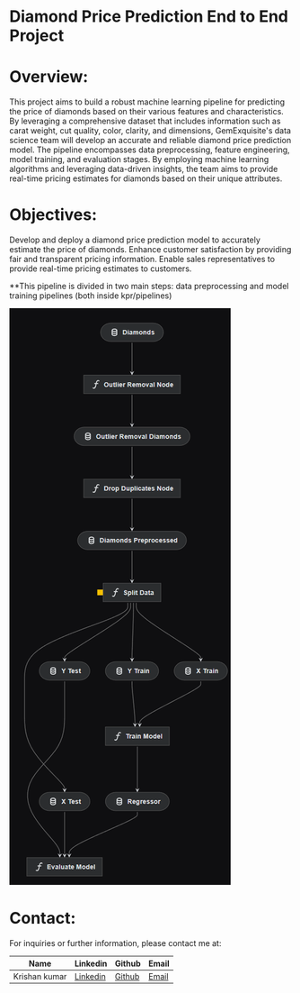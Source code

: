 # Diamond Price Prediction End to End Project

# Overview:

This project aims to build a robust machine learning pipeline for predicting the price of diamonds based on their various features and characteristics. By leveraging a comprehensive dataset that includes information such as carat weight, cut quality, color, clarity, and dimensions, GemExquisite's data science team will develop an accurate and reliable diamond price prediction model.
The pipeline encompasses data preprocessing, feature engineering, model training, and evaluation stages. By employing machine learning algorithms and leveraging data-driven insights, the team aims to provide real-time pricing estimates for diamonds based on their unique attributes. 

# Objectives:
Develop and deploy a diamond price prediction model to accurately estimate the price of diamonds. Enhance customer satisfaction by providing fair and transparent pricing information. Enable sales representatives to provide real-time pricing estimates to customers.

**This pipeline is divided in two main steps: data preprocessing and model training pipelines (both inside kpr/pipelines)

<img src = "https://github.com/KRISHANKUMARPRAJAPAT/DiamondPricePrediction1/blob/main/img/pipeline.png" alt="MLBC">


# Contact:
For inquiries or further information, please contact me at:

|Name| Linkedin | Github | Email |
|-|-|-|-|
|Krishan kumar| [Linkedin](www.linkedin.com/in/krishan-kumar-451002262) | [Github](https://github.com/KRISHANKUMARPRAJAPAT) | [Email](krishnakumarprajapat366@gmail.com)
